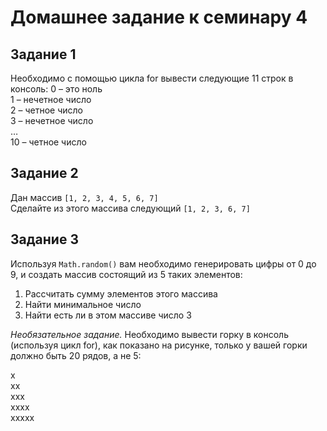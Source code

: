 # Домашнее задание к семинару 4

## Задание 1

Необходимо с помощью цикла for вывести следующие 11 строк в консоль:
0 – это ноль\
1 – нечетное число\
2 – четное число\
3 – нечетное число\
…\
10 – четное число

## Задание 2

Дан массив `[1, 2, 3, 4, 5, 6, 7]`\
Сделайте из этого массива следующий `[1, 2, 3, 6, 7]`

## Задание 3

Используя `Math.random()` вам необходимо генерировать цифры от 0 до 9, и создать массив состоящий из 5 таких элементов:

   1. Рассчитать сумму элементов этого массива
   2. Найти минимальное число
   3. Найти есть ли в этом массиве число 3

*Необязательное задание.*
Необходимо вывести горку в консоль (используя цикл for), как показано на рисунке, только у вашей горки должно быть 20 рядов, а не 5:

x\
xx\
xxx\
xxxx\
xxxxx
